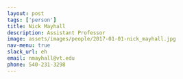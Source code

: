 ```yaml
---
layout: post 
tags: ['person']
title: Nick Mayhall 
description: Assistant Professor  
image: assets/images/people/2017-01-01-nick_mayhall.jpg
nav-menu: true
slack_url: eh
email: nmayhall@vt.edu
phone: 540-231-3298
---
```


